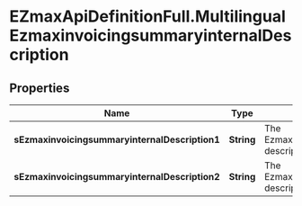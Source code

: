 # EZmaxApiDefinitionFull.MultilingualEzmaxinvoicingsummaryinternalDescription

## Properties

Name | Type | Description | Notes
------------ | ------------- | ------------- | -------------
**sEzmaxinvoicingsummaryinternalDescription1** | **String** | The Ezmaxinvoicingsummaryinternal description in french | [optional] 
**sEzmaxinvoicingsummaryinternalDescription2** | **String** | The Ezmaxinvoicingsummaryinternal description in english | [optional] 


